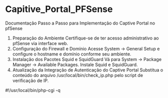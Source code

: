 # Capitive_Portal_PFSense

Documentação Passo a Passo para Implementação do Captive Portal no pfSense
1. Preparação do Ambiente
Certifique-se de ter acesso administrativo ao pfSense via interface web.
2. Configuração do Firewall e Domínio
Acesse System -> General Setup e configure o hostname e domínio conforme seu ambiente.
3. Instalação dos Pacotes Squid e SquidGuard
Vá para System -> Package Manager -> Available Packages.
Instale Squid e SquidGuard.
4. Atualização da Integração de Autenticação do Captive Portal
Substitua o conteúdo do arquivo /usr/local/bin/check_ip.php pelo script de verificação de IP.

#!/usr/local/bin/php-cgi -q
<?php
/*
 * check_ip.php
 *
 * part of pfSense (https://www.pfsense.org)
 * Copyright (c) 2016-2022 Rubicon Communications, LLC (Netgate)
 * Copyright (c) 2013-2016 Marcello Coutinho
 * All rights reserved.
 *
 * Licensed under the Apache License, Version 2.0 (the "License");
 * you may not use this file except in compliance with the License.
 * You may obtain a copy of the License at
 *
 * http://www.apache.org/licenses/LICENSE-2.0
 *
 * Unless required by applicable law or agreed to in writing, software
 * distributed under the License is distributed on an "AS IS" BASIS,
 * WITHOUT WARRANTIES OR CONDITIONS OF ANY KIND, either express or implied.
 * See the License for the specific language governing permissions and
 * limitations under the License.
 */

require_once("config.inc");
require_once("globals.inc");
error_reporting(0);
global $config, $g;

// stdin loop
define("STDIN", fopen("php://stdin", "r"));
define("STDOUT", fopen('php://stdout', 'w'));
while (!feof(STDIN)) {
	$check_ip = preg_replace('/[^\d{1,3}\.\d{1,3}\.\d{1,3}\.\d{1,3}]/', '', fgets(STDIN));
	$status = '';

       $db = "/usr/local/etc/squid/users.db";
       $status = squid_check_ip($db, $check_ip);

       if ($status) {
               fwrite(STDOUT, "OK user={$status}\n");
       } else {
               fwrite(STDOUT, "ERR\n");
	}

}

function squid_check_ip($db, $check_ip) {
       exec("/usr/local/bin/sqlite3 {$db} \"SELECT ip FROM users WHERE ip='{$check_ip}'\"", $ip);
	if ($check_ip == $ip[0]) {
               exec("/usr/local/bin/sqlite3 {$db} \"SELECT username FROM users WHERE ip='{$check_ip}'\"", $user);
		return $user[0];
	}
}

?>


   
